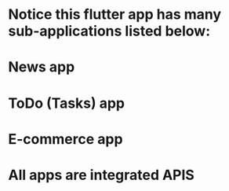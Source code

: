 # Notice this flutter app has many sub-applications listed below:

# News app
# ToDo (Tasks) app
# E-commerce app

# All apps are integrated APIS
